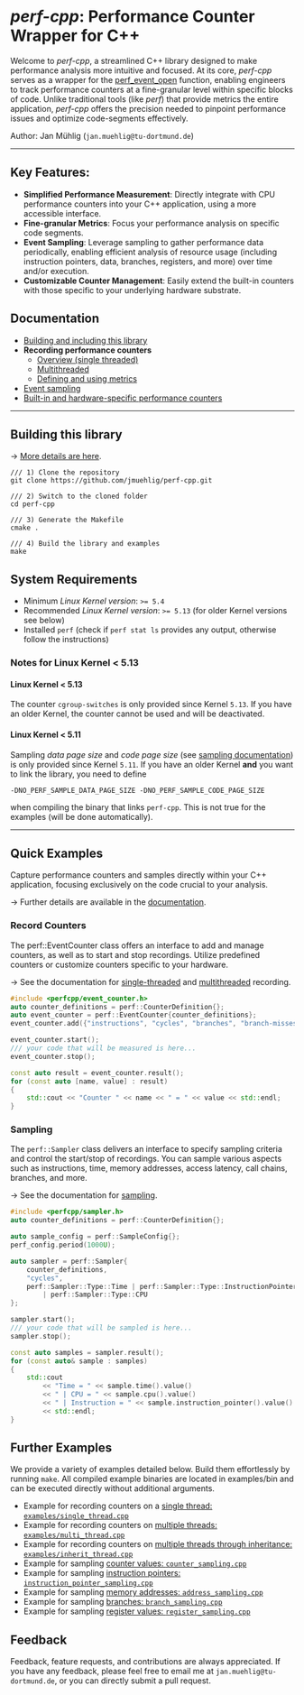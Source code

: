 # *perf-cpp*: Performance Counter Wrapper for C++

Welcome to *perf-cpp*, a streamlined C++ library designed to make performance analysis more intuitive and focused. 
At its core, *perf-cpp* serves as a wrapper for the [perf_event_open](https://man7.org/linux/man-pages/man2/perf_event_open.2.html) function, enabling engineers to track performance counters at a fine-granular level within specific blocks of code. 
Unlike traditional tools (like *perf*) that provide metrics the entire application, *perf-cpp* offers the precision needed to pinpoint performance issues and optimize code-segments effectively.

Author: Jan Mühlig (`jan.muehlig@tu-dortmund.de`)

----

## Key Features:
* **Simplified Performance Measurement**: Directly integrate with CPU performance counters into your C++ application, using a more accessible interface.
* **Fine-granular Metrics**: Focus your performance analysis on specific code segments.
* **Event Sampling**: Leverage sampling to gather performance data periodically, enabling efficient analysis of resource usage (including instruction pointers, data, branches, registers, and more) over time and/or execution.
* **Customizable Counter Management**: Easily extend the built-in counters with those specific to your underlying hardware substrate.

## Documentation
* [Building and including this library](docs/build.md)
* **Recording performance counters**
    * [Overview (single threaded)](docs/recording-performance-counters.md)
    * [Multithreaded](docs/recording-performance-counters-multithreaded.md)
    * [Defining and using metrics](docs/metrics.md)
* [Event sampling](docs/sampling.md)
* [Built-in and hardware-specific performance counters](docs/counters.md)
---

## Building this library

&rarr; [More details are here](docs/build.md).

```
/// 1) Clone the repository
git clone https://github.com/jmuehlig/perf-cpp.git

/// 2) Switch to the cloned folder
cd perf-cpp

/// 3) Generate the Makefile
cmake .

/// 4) Build the library and examples
make
```

## System Requirements
* Minimum *Linux Kernel version*: `>= 5.4`
* Recommended *Linux Kernel version*: `>= 5.13` (for older Kernel versions see below)
* Installed `perf` (check if `perf stat ls` provides any output, otherwise follow the instructions)

### Notes for Linux Kernel < 5.13
#### Linux Kernel < 5.13
The counter `cgroup-switches` is only provided since Kernel `5.13`. 
If you have an older Kernel, the counter cannot be used and will be deactivated.

#### Linux Kernel < 5.11
Sampling *data page size* and *code page size*  (see [sampling documentation](docs/sampling.md)) is only provided since Kernel `5.11`.
If you have an older Kernel **and** you want to link the library, you need to define 


    -DNO_PERF_SAMPLE_DATA_PAGE_SIZE -DNO_PERF_SAMPLE_CODE_PAGE_SIZE


when compiling the binary that links `perf-cpp`. This is not true for the examples (will be done automatically).

---

## Quick Examples
Capture performance counters and samples directly within your C++ application, focusing exclusively on the code crucial to your analysis.

&rarr; Further details are available in the [documentation](docs/README.md).

### Record Counters
The perf::EventCounter class offers an interface to add and manage counters, as well as to start and stop recordings. 
Utilize predefined counters or customize counters specific to your hardware.

&rarr; See the documentation for [single-threaded](docs/recording-performance-counters.md) and [multithreaded](docs/recording-performance-counters-multithreaded.md) recording.

```cpp
#include <perfcpp/event_counter.h>
auto counter_definitions = perf::CounterDefinition{};
auto event_counter = perf::EventCounter{counter_definitions};
event_counter.add({"instructions", "cycles", "branches", "branch-misses", "cache-misses", "cache-references"});

event_counter.start();
/// your code that will be measured is here...
event_counter.stop();

const auto result = event_counter.result();
for (const auto [name, value] : result)
{
    std::cout << "Counter " << name << " = " << value << std::endl;
}
```

### Sampling
The `perf::Sampler` class delivers an interface to specify sampling criteria and control the start/stop of recordings. 
You can sample various aspects such as instructions, time, memory addresses, access latency, call chains, branches, and more.

&rarr; See the documentation for [sampling](docs/sampling.md).

```cpp
#include <perfcpp/sampler.h>
auto counter_definitions = perf::CounterDefinition{};

auto sample_config = perf::SampleConfig{};
perf_config.period(1000U);

auto sampler = perf::Sampler{
    counter_definitions,
    "cycles",
    perf::Sampler::Type::Time | perf::Sampler::Type::InstructionPointer 
        | perf::Sampler::Type::CPU
};

sampler.start();
/// your code that will be sampled is here...
sampler.stop();

const auto samples = sampler.result();
for (const auto& sample : samples)
{
    std::cout 
        << "Time = " << sample.time().value() 
        << " | CPU = " << sample.cpu().value()
        << " | Instruction = " << sample.instruction_pointer().value()
        << std::endl;
}
```

## Further Examples
We provide a variety of examples detailed below. 
Build them effortlessly by running `make`. 
All compiled example binaries are located in examples/bin and can be executed directly without additional arguments.

* Example for recording counters on a [single thread: `examples/single_thread.cpp`](examples/single_thread.cpp)
* Example for recording counters on [multiple threads: `examples/multi_thread.cpp`](examples/multi_thread.cpp)
* Example for recording counters on  [multiple threads through inheritance: `examples/inherit_thread.cpp`](examples/inherit_thread.cpp)
* Example for sampling [counter values: `counter_sampling.cpp`](examples/counter_sampling.cpp)
* Example for sampling [instruction pointers: `instruction_pointer_sampling.cpp`](examples/instruction_pointer_sampling.cpp)
* Example for sampling [memory addresses: `address_sampling.cpp`](examples/address_sampling.cpp)
* Example for sampling [branches: `branch_sampling.cpp`](examples/branch_sampling.cpp)
* Example for sampling [register values: `register_sampling.cpp`](examples/register_sampling.cpp)

## Feedback
Feedback, feature requests, and contributions are always appreciated. 
If you have any feedback, please feel free to email me at `jan.muehlig@tu-dortmund.de`, or you can directly submit a pull request.

